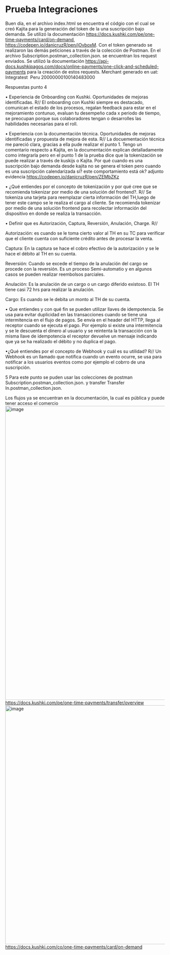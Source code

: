 # Prueba Integraciones
Buen día, en el archivo index.html se encuentra el códgio con el cual se creó Kajita para la generación del token de la una suscripción bajo demanda. Se utilizó la documentación https://docs.kushki.com/pe/one-time-payments/card/on-demand, https://codepen.io/danicruzR/pen/jOvboxM. Con el token generado se realizaron las demás peticiones a través de la colección de Postman. En el archivo Subscription.postman_collection.json. se encuentran los request enviados. Se utilizó la documentación https://api-docs.kushkipagos.com/docs/online-payments/one-click-and-scheduled-payments para la creación de estos requests.
Merchant generado en uat: Integratest  Peru 20000000100140483000

Respuestas punto 4

• Experiencia de Onboarding con Kushki. Oportunidades de mejoras identificadas. 
R// El onboarding con Kushki siempre es destacado, comunican el estado de los procesos, regalan feedback para estar en el mejoramiento contunuo, evaluan tu desempeño cada x periodo de tiempo, se preocupan porque sus colaboradores tengan o desarrolles las habilidades necesarias para el roll. 

• Experiencia con la documentación técnica. Oportunidades de mejoras identificadas y propuesta de mejora de esta. 
R// La docuementación técnica me pareció clara, gracias a ella pude realizar el punto 1. Tengo un comentario respecto a Kajita, en la documentación explican detalladamente como integrarla pero en el punto 1 de la prueba dice que la tokenización se puede realizar a través de kuskijs o Kajita. Por qué cuando es una suscripción bajo demanda desde kajita no se genera el token pero cuando es una suscripción calendarizada si? este comportamiento está ok?  adjunto evidencia https://codepen.io/danicruzR/pen/ZEMbZKz 

• ¿Qué entiendes por el concepto de tokenización y por qué cree que se recomienda  tokenizar por medio de una solución del frontend?. 
R// Se tokeniza una tarjeta para reemplazar cierta información del TH,luego de tener este campo se le realiza el cargo al cliente.
Se recomienda tokenizar por medio de una solución frontend para recolectar información del dispositivo en donde se realiza la transacción.

• Definir que es Autorización, Captura, Reversión, Anulación, Charge. 
R//

Autorización: es cuando se le toma cierto valor al TH en su TC para verificar que el cliente cuenta con suficiente crédito antes de procesar la venta.

Captura: En la captura se hace el cobro efectivo de la autorización y se le hace el débito al TH en su cuenta.

Reversión: Cuando se excede el tiempo de la anulación del cargo se procede con la reversión. Es un proceso Semi-automatio y en algunos casos se pueden realizar reembolsos parciales.

Anulación: Es la anulación de un cargo o un cargo diferido existoso. El TH tiene casi 72 hrs para realizar la anulación.

Cargo: Es cuando se le debita un monto al TH de su cuenta.

• Que entiendes y con qué fin se pueden utilizar llaves de idempotencia. 
Se usa para evitar duplicidad en las transacciones cuando se tiene una intermitencia en el flujo de pagos. Se envía en el header del HTTP, llega al receptor cuando se ejecuta el pago. Por ejemplo si existe una intermitencia y se le descuenta el dinero al usuario y se reintenta la transacción con la misma llave de idempotencia el receptor devuelve un mensaje indicando que ya se ha realizado el débito y no duplica el pago.


•¿Qué entiendes por el concepto de Webhook y cuál es su utilidad?
R// Un Webhook es un llamado que notifica cuando un evento ocurre, se usa para notificar a los usuarios eventos como por ejemplo el cobrro de una suscripción. 


5 
Para este punto se puden usar las colecciones de postman Subscription.postman_collection.json.
 y transfer Transfer In.postman_collection.json.
 
Los flujos ya se encuentran en la documentación, la cual es pública y puede tener acceso el comercio 
<img width="928" alt="image" src="https://user-images.githubusercontent.com/125845983/220162833-c114c6f9-80ba-40be-81c4-e4a3aa11738e.png">
https://docs.kushki.com/pe/one-time-payments/transfer/overview
<img width="754" alt="image" src="https://user-images.githubusercontent.com/125845983/220162902-3feda400-3b46-4a22-8790-fcfd172a8fcc.png">
https://docs.kushki.com/co/one-time-payments/card/on-demand


